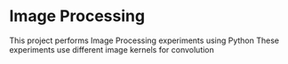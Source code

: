 # Image Processing
This project performs Image Processing experiments using Python
These experiments use different image kernels for convolution
